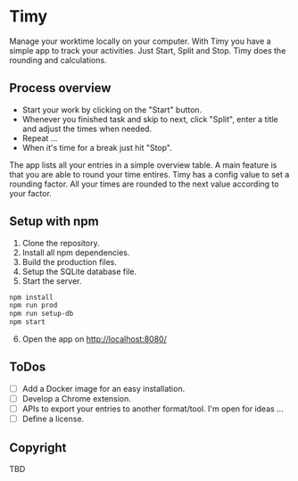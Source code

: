 # Timy

Manage your worktime locally on your computer. With Timy you have a simple app to track your activities.
Just Start, Split and Stop. Timy does the rounding and calculations.

## Process overview

- Start your work by clicking on the "Start" button.
- Whenever you finished task and skip to next, click "Split", enter a title and adjust the times when needed.
- Repeat ...
- When it's time for a break just hit "Stop". 

The app lists all your entries in a simple overview table. A main feature is that you are able to round your time entires.
Timy has a config value to set a rounding factor. All your times are rounded to the next value according to your factor.

## Setup with npm

1. Clone the repository.
2. Install all npm dependencies.
3. Build the production files.
4. Setup the SQLite database file. 
5. Start the server.
   
```bash
npm install
npm run prod
npm run setup-db
npm start
```

6. Open the app on [http://localhost:8080/](http://localhost:8080/)

## ToDos

- [ ] Add a Docker image for an easy installation.
- [ ] Develop a Chrome extension.
- [ ] APIs to export your entries to another format/tool. I'm open for ideas ...
- [ ] Define a license.

## Copyright

TBD
